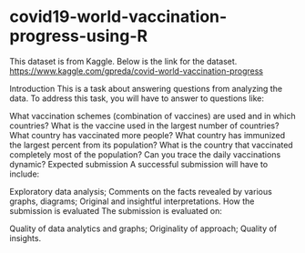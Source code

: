 # covid19-world-vaccination-progress-using-R
This dataset is from Kaggle. Below is the link for the dataset.
https://www.kaggle.com/gpreda/covid-world-vaccination-progress

Introduction
This is a task about answering questions from analyzing the data. To address this task, you will have to answer to questions like:

What vaccination schemes (combination of vaccines) are used and in which countries?
What is the vaccine used in the largest number of countries?
What country has vaccinated more people?
What country has immunized the largest percent from its population?
What is the country that vaccinated completely most of the population?
Can you trace the daily vaccinations dynamic?
Expected submission
A successful submission will have to include:

Exploratory data analysis;
Comments on the facts revealed by various graphs, diagrams;
Original and insightful interpretations.
How the submission is evaluated
The submission is evaluated on:

Quality of data analytics and graphs;
Originality of approach;
Quality of insights.
